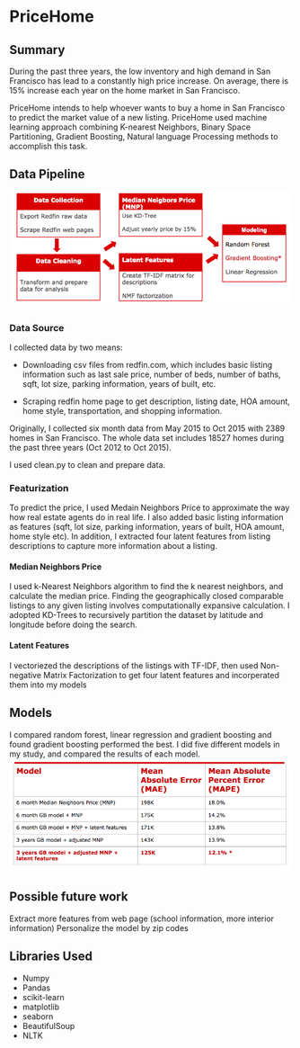 # PriceHome

## Summary

During the past three years, the low inventory and high demand in San Francisco has lead to a constantly high price increase. On average, there is 15% increase each year on the home market in San Francisco.

PriceHome intends to help whoever wants to buy a home in San Francisco to predict the market value of a new listing. PriceHome used machine learning approach combining K-nearest Neighbors, Binary Space Partitioning, Gradient Boosting, Natural language Processing methods to accomplish this task.

## Data Pipeline
![data pipeline](readme/data_pipe.png)

### Data Source
I collected data by two means:
* Downloading csv files from redfin.com, which includes basic listing information such as last sale price, number of beds, number of baths, sqft, lot size, parking information, years of built, etc.

* Scraping redfin home page to get description, listing date, HOA amount, home style, transportation, and shopping information.

Originally, I collected six month data from May 2015 to Oct 2015 with 2389 homes in San Francisco. The whole data set includes 18527 homes during the past three years (Oct 2012 to Oct 2015).

I used clean.py to clean and prepare data.

### Featurization
To predict the price, I used Medain Neighbors Price to approximate the way how real estate agents do in real life. I also added basic listing information as features (sqft, lot size, parking information, years of built, HOA amount, home style etc). In addition, I extracted four latent features from listing descriptions to capture more information about a listing.

#### Median Neighbors Price
I used k-Nearest Neighbors algorithm to find the k nearest neighbors, and calculate the median price. Finding the geographically closed comparable listings to any given listing involves computationally expansive calculation. I adopted KD-Trees to recursively partition the dataset by latitude and longitude before doing the search.

#### Latent Features
I vectoriezed the descriptions of the listings with TF-IDF, then used Non-negative Matrix Factorization to get four latent features and incorperated them into my models

## Models
I compared random forest, linear regression and gradient boosting and found gradient boosting performed the best.
I did five different models in my study, and compared the results of each model.
![model](readme/model.png)


## Possible future work
Extract more features from web page (school information, more interior information)
Personalize the model by zip codes



## Libraries Used
* Numpy
* Pandas
* scikit-learn
* matplotlib
* seaborn
* BeautifulSoup
* NLTK




